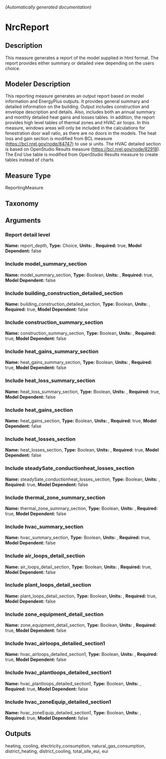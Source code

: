 

###### (Automatically generated documentation)

# NrcReport

## Description
This measure generates a report  of the model supplied in html format.
     The report provides either summary or detailed view depending on the users choice.

## Modeler Description
This reporting measure generates an output report based on model information and EnergyPlus outputs.
     It provides general summary and detailed information on the building. Output includes construction and envelope
     description and details. Also, includes both an annual summary and monthly detailed heat gains and losses tables.
     In addition, the report provides high level tables of thermal zones and HVAC air loops.
     In this measure, windows areas will only be included in the calculations for fenestration door wall ratio,
     as there are no doors in the models.
     The heat loss and gain section is modified from BCL measure (https://bcl.nrel.gov/node/84747) to use si units.
     The HVAC detailed section is based on OpenStudio Results measure (https://bcl.nrel.gov/node/82918).
     The End Use table is modified from OpenStudio Results measure to create tables instead of charts

## Measure Type
ReportingMeasure

## Taxonomy


## Arguments


### Report detail level

**Name:** report_depth,
**Type:** Choice,
**Units:** ,
**Required:** true,
**Model Dependent:** false

### Include model_summary_section

**Name:** model_summary_section,
**Type:** Boolean,
**Units:** ,
**Required:** true,
**Model Dependent:** false

### Include building_construction_detailed_section

**Name:** building_construction_detailed_section,
**Type:** Boolean,
**Units:** ,
**Required:** true,
**Model Dependent:** false

### Include construction_summary_section

**Name:** construction_summary_section,
**Type:** Boolean,
**Units:** ,
**Required:** true,
**Model Dependent:** false

### Include heat_gains_summary_section

**Name:** heat_gains_summary_section,
**Type:** Boolean,
**Units:** ,
**Required:** true,
**Model Dependent:** false

### Include heat_loss_summary_section

**Name:** heat_loss_summary_section,
**Type:** Boolean,
**Units:** ,
**Required:** true,
**Model Dependent:** false

### Include heat_gains_section

**Name:** heat_gains_section,
**Type:** Boolean,
**Units:** ,
**Required:** true,
**Model Dependent:** false

### Include heat_losses_section

**Name:** heat_losses_section,
**Type:** Boolean,
**Units:** ,
**Required:** true,
**Model Dependent:** false

### Include steadySate_conductionheat_losses_section

**Name:** steadySate_conductionheat_losses_section,
**Type:** Boolean,
**Units:** ,
**Required:** true,
**Model Dependent:** false

### Include thermal_zone_summary_section

**Name:** thermal_zone_summary_section,
**Type:** Boolean,
**Units:** ,
**Required:** true,
**Model Dependent:** false

### Include hvac_summary_section

**Name:** hvac_summary_section,
**Type:** Boolean,
**Units:** ,
**Required:** true,
**Model Dependent:** false

### Include air_loops_detail_section

**Name:** air_loops_detail_section,
**Type:** Boolean,
**Units:** ,
**Required:** true,
**Model Dependent:** false

### Include plant_loops_detail_section

**Name:** plant_loops_detail_section,
**Type:** Boolean,
**Units:** ,
**Required:** true,
**Model Dependent:** false

### Include zone_equipment_detail_section

**Name:** zone_equipment_detail_section,
**Type:** Boolean,
**Units:** ,
**Required:** true,
**Model Dependent:** false

### Include hvac_airloops_detailed_section1

**Name:** hvac_airloops_detailed_section1,
**Type:** Boolean,
**Units:** ,
**Required:** true,
**Model Dependent:** false

### Include hvac_plantloops_detailed_section1

**Name:** hvac_plantloops_detailed_section1,
**Type:** Boolean,
**Units:** ,
**Required:** true,
**Model Dependent:** false

### Include hvac_zoneEquip_detailed_section1

**Name:** hvac_zoneEquip_detailed_section1,
**Type:** Boolean,
**Units:** ,
**Required:** true,
**Model Dependent:** false





## Outputs


















heating, cooling, electricity_consumption, natural_gas_consumption, district_heating, district_cooling, total_site_eui, eui
